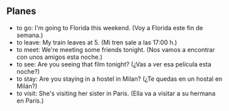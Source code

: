 ## Planes

- to go: I'm going to Florida this weekend. (Voy a Florida este fin de semana.)
- to leave: My train leaves at 5. (Mi tren sale a las 17:00 h.)
- to meet: We're meeting some friends tonight. (Nos vamos a encontrar con unos amigos esta noche.)
- to see: Are you seeing that film tonight? (¿Vas a ver esa película esta noche?)
- to stay: Are you staying in a hostel in Milan? (¿Te quedas en un hostal en Milán?)
- to visit: She's visiting her sister in Paris. (Ella va a visitar a su hermana en París.)